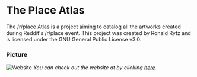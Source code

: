 # The Place Atlas
The /r/place Atlas is a project aiming to catalog all the artworks created during Reddit's /r/place event. This project was created by Ronald Rytz and is licensed under the GNU General Public License v3.0.

### Picture
![Website](https://i.imgur.com/j4e1Dxc.png)
*You can check out the website at by clicking [here](https://draemm.li/various/place-atlas).*
